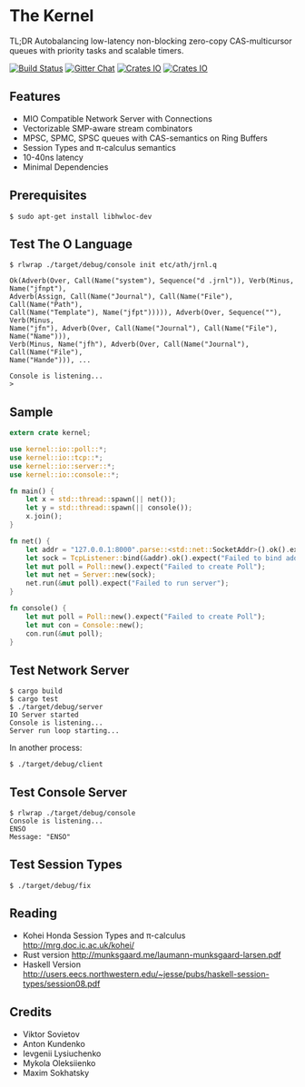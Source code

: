The Kernel
==========

TL;DR Autobalancing low-latency non-blocking zero-copy CAS-multicursor queues with priority tasks and scalable timers.

[![Build Status](https://travis-ci.org/AlgoTradingHub/kernel.svg?branch=master)](https://travis-ci.org/AlgoTradingHub/kernel)
[![Gitter Chat](https://img.shields.io/gitter/room/badges/shields.svg)](https://gitter.im/voxoz/kernel)
[![Crates IO](https://img.shields.io/crates/d/kernel.svg)](https://crates.io/crates/kernel)
[![Crates IO](https://img.shields.io/crates/v/kernel.svg)](https://crates.io/crates/kernel)

Features
--------

* MIO Compatible Network Server with Connections
* Vectorizable SMP-aware stream combinators
* MPSC, SPMC, SPSC queues with CAS-semantics on Ring Buffers
* Session Types and π-calculus semantics
* 10-40ns latency
* Minimal Dependencies

Prerequisites
-------------

```
$ sudo apt-get install libhwloc-dev
```

Test The O Language
-------------------

```
$ rlwrap ./target/debug/console init etc/ath/jrnl.q

Ok(Adverb(Over, Call(Name("system"), Sequence("d .jrnl")), Verb(Minus, Name("jfnpt"),
Adverb(Assign, Call(Name("Journal"), Call(Name("File"), Call(Name("Path"),
Call(Name("Template"), Name("jfpt"))))), Adverb(Over, Sequence(""), Verb(Minus,
Name("jfn"), Adverb(Over, Call(Name("Journal"), Call(Name("File"), Name("Name"))),
Verb(Minus, Name("jfh"), Adverb(Over, Call(Name("Journal"), Call(Name("File"),
Name("Hande"))), ...

Console is listening...
>
```

Sample
------

```rust
extern crate kernel;

use kernel::io::poll::*;
use kernel::io::tcp::*;
use kernel::io::server::*;
use kernel::io::console::*;

fn main() {
    let x = std::thread::spawn(|| net());
    let y = std::thread::spawn(|| console());
    x.join();
}

fn net() {
    let addr = "127.0.0.1:8000".parse::<std::net::SocketAddr>().ok().expect("Parser Error");
    let sock = TcpListener::bind(&addr).ok().expect("Failed to bind address");
    let mut poll = Poll::new().expect("Failed to create Poll");
    let mut net = Server::new(sock);
    net.run(&mut poll).expect("Failed to run server");
}

fn console() {
    let mut poll = Poll::new().expect("Failed to create Poll");
    let mut con = Console::new();
    con.run(&mut poll);
}
```


Test Network Server
-------------------

```
$ cargo build
$ cargo test
$ ./target/debug/server
IO Server started
Console is listening...
Server run loop starting...
```

In another process:

```
$ ./target/debug/client
```

Test Console Server
-------------------

```
$ rlwrap ./target/debug/console
Console is listening...
ENSO
Message: "ENSO"
```

Test Session Types
------------------

```
$ ./target/debug/fix
```

Reading
-------

* Kohei Honda Session Types and π-calculus http://mrg.doc.ic.ac.uk/kohei/
* Rust version http://munksgaard.me/laumann-munksgaard-larsen.pdf
* Haskell Version http://users.eecs.northwestern.edu/~jesse/pubs/haskell-session-types/session08.pdf

Credits
-------

* Viktor Sovietov
* Anton Kundenko
* Ievgenii Lysiuchenko
* Mykola Oleksiienko
* Maxim Sokhatsky
